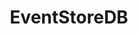 ---
title: EventStoreDB
categories:
  - nosql-database
docs:
  - id: dotnet
    url: https://www.nuget.org/packages/Testcontainers.EventStoreDb
    maintainer: core
    example: |
      ```csharp
      var eventStoreDbContainer = new EventStoreDbBuilder()
        .WithImage("eventstore/eventstore:22.10.1-buster-slim")
        .Build();
      await eventStoreDbContainer.StartAsync();
      ```
description: |
  EventStoreDB is an event sourcing database that stores data in streams of immutable events.
---
